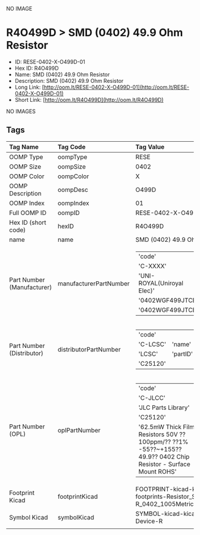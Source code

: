 


  
NO IMAGE  
# R4O499D > SMD (0402) 49.9 Ohm Resistor

- ID: RESE-0402-X-O499D-01
- Hex ID: R4O499D
- Name: SMD (0402) 49.9 Ohm Resistor
- Description: SMD (0402) 49.9 Ohm Resistor
- Long Link: [http://oom.lt/RESE-0402-X-O499D-01](http://oom.lt/RESE-0402-X-O499D-01)
- Short Link: [http://oom.lt/R4O499D](http://oom.lt/R4O499D)
  
NO IMAGES  
## Tags
  

|Tag Name|Tag Code|Tag Value|
| :--- | :--- | :--- |
|OOMP Type|oompType|RESE|
|OOMP Size|oompSize|0402|
|OOMP Color|oompColor|X|
|OOMP Description|oompDesc|O499D|
|OOMP Index|oompIndex|01|
|Full OOMP ID|oompID|RESE-0402-X-O499D-01|
|Hex ID (short code)|hexID|R4O499D|
|name|name|SMD (0402) 49.9 Ohm Resistor|
|Part Number (Manufacturer)|manufacturerPartNumber|<table><tr><td>'code'</td></tr><tr><td> 'C-XXXX'</td><td> 'name'</td></tr><tr><td> 'UNI-ROYAL(Uniroyal Elec)'</td><td> 'partID'</td></tr><tr><td> '0402WGF499JTCE'</td><td> 'partName'</td></tr><tr><td> '0402WGF499JTCE'</td></tr></table>|
|Part Number (Distributor)|distributorPartNumber|<table><tr><td>'code'</td></tr><tr><td> 'C-LCSC'</td><td> 'name'</td></tr><tr><td> 'LCSC'</td><td> 'partID'</td></tr><tr><td> 'C25120'</td></tr></table>|
|Part Number (OPL)|oplPartNumber|<table><tr><td>'code'</td></tr><tr><td> 'C-JLCC'</td><td> 'name'</td></tr><tr><td> 'JLC Parts Library'</td><td> 'partID'</td></tr><tr><td> 'C25120'</td><td> 'partName'</td></tr><tr><td> '62.5mW Thick Film Resistors 50V ??100ppm/?? ??1% -55??~+155?? 49.9?? 0402  Chip Resistor - Surface Mount ROHS'</td></tr></table>|
|Footprint Kicad|footprintKicad|FOOTPRINT-kicad-kicad-footprints-Resistor_SMD-R_0402_1005Metric|
|Symbol Kicad|symbolKicad|SYMBOL-kicad-kicad-symbols-Device-R|
||||
